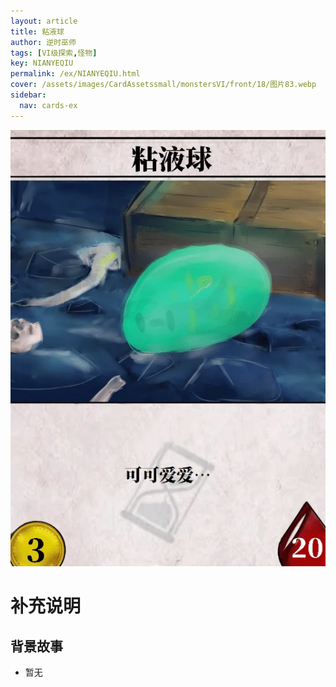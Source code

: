 ```yaml
---
layout: article
title: 粘液球
author: 逆时巫师
tags: [VI级探索,怪物]
key: NIANYEQIU
permalink: /ex/NIANYEQIU.html
cover: /assets/images/CardAssetssmall/monstersVI/front/18/图片83.webp
sidebar:
  nav: cards-ex
---
```

![](/assets/images/CardAssets/monstersVI/front/18/图片83.webp)

# 补充说明



## 背景故事
* 暂无